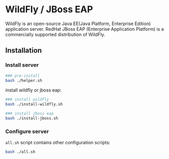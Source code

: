 # WildFly / JBoss EAP

WildFly is an open-source Java EE(Java Platform, Enterprise Edition) application server. RedHat JBoss EAP (Enterprise Application Platform) is a commercially supported distribution of WildFly.

## Installation

### Install server

```bash
### pre-install
bash ./helper.sh
```

install wildfly or jboss eap:

```bash
### install wildfly
bash ./install-wildfly.sh

### install jboss eap
bash ./install-jboss.sh
```

### Configure server

`all.sh` script contains other configuration scripts:

```bash
bash ./all.sh
```
